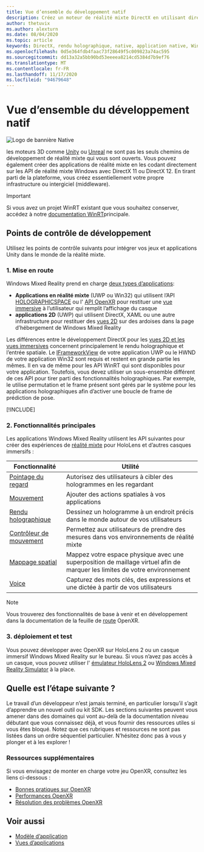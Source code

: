 ```yaml
---
title: Vue d’ensemble du développement natif
description: Créez un moteur de réalité mixte DirectX en utilisant directement les API Windows Mixed Reality.
author: thetuvix
ms.author: alexturn
ms.date: 08/04/2020
ms.topic: article
keywords: DirectX, rendu holographique, native, application native, WinRT, application WinRT, API de plateforme, moteur personnalisé, intergiciel, casque de réalité mixte, casque Windows Mixed realisation, casque de réalité virtuelle
ms.openlocfilehash: 0d5e364fdb4faac73f28649f5c009823a74ac595
ms.sourcegitcommit: dd13a32a5bb90bd53eeeea8214cd5384d7b9ef76
ms.translationtype: MT
ms.contentlocale: fr-FR
ms.lasthandoff: 11/17/2020
ms.locfileid: "94679648"
---
```

# <a name="native-development-overview"></a>Vue d’ensemble du développement natif

![Logo de bannière Native](../images/native_logo_banner.png)

les moteurs 3D comme [Unity](../unity/unity-development-overview.md) ou [Unreal](../unreal/unreal-development-overview.md) ne sont pas les seuls chemins de développement de réalité mixte qui vous sont ouverts. Vous pouvez également créer des applications de réalité mixte en les codant directement sur les API de réalité mixte Windows avec DirectX 11 ou DirectX 12. En tirant parti de la plateforme, vous créez essentiellement votre propre infrastructure ou intergiciel (middleware). 

> [!IMPORTANT]
> Si vous avez un projet WinRT existant que vous souhaitez conserver, accédez à notre [documentation WinRT](creating-a-holographic-directx-project.md)principale. 

## <a name="development-checkpoints"></a>Points de contrôle de développement

Utilisez les points de contrôle suivants pour intégrer vos jeux et applications Unity dans le monde de la réalité mixte.

### <a name="1-getting-started"></a>1. Mise en route

Windows Mixed Reality prend en charge [deux types d’applications](../../design/app-views.md):
* **Applications en réalité mixte** (UWP ou Win32) qui utilisent l’API [HOLOGRAPHICSPACE](getting-a-holographicspace.md) ou l' [API OpenXR](openxr.md) pour restituer une [vue immersive](../../design/app-views.md) à l’utilisateur qui remplit l’affichage du casque
* **applications 2D** (UWP) qui utilisent DirectX, XAML ou une autre infrastructure pour restituer des [vues 2D](../../design/app-views.md#2d-views) sur des ardoises dans la page d’hébergement de Windows Mixed Reality

Les différences entre le développement DirectX pour les [vues 2D et les vues immersives](../../design/app-views.md) concernent principalement le rendu holographique et l’entrée spatiale. Le [IFrameworkView](https://msdn.microsoft.com/library/windows/apps/windows.applicationmodel.core.iframeworkview.aspx) de votre application UWP ou le HWND de votre application Win32 sont requis et restent en grande partie les mêmes. Il en va de même pour les API WinRT qui sont disponibles pour votre application. Toutefois, vous devez utiliser un sous-ensemble différent de ces API pour tirer parti des fonctionnalités holographiques. Par exemple, le utilise permutation et le frame présent sont gérés par le système pour les applications holographiques afin d’activer une boucle de frame de prédiction de pose.

[!INCLUDE[](../includes/native-getting-started.md)]

### <a name="2-core-building-blocks"></a>2. Fonctionnalités principales

Les applications Windows Mixed Reality utilisent les API suivantes pour créer des expériences de [réalité mixte](../../discover/mixed-reality.md) pour HoloLens et d’autres casques immersifs :

|  Fonctionnalité  |  Utilité  |
| --- | --- |
| [Pointage du regard](../../design/gaze-and-commit.md) | Autorisez des utilisateurs à cibler des hologrammes en les regardant |
| [Mouvement](../../design/gaze-and-commit.md#composite-gestures) | Ajouter des actions spatiales à vos applications |
| [Rendu holographique](../platform-capabilities-and-apis/rendering.md) | Dessinez un hologramme à un endroit précis dans le monde autour de vos utilisateurs |
| [Contrôleur de mouvement](../../design/motion-controllers.md) | Permettez aux utilisateurs de prendre des mesures dans vos environnements de réalité mixte |
| [Mappage spatial](../../design/spatial-mapping.md) | Mappez votre espace physique avec une superposition de maillage virtuel afin de marquer les limites de votre environnement |
| [Voice](../../design/voice-input.md) | Capturez des mots clés, des expressions et une dictée à partir de vos utilisateurs |
 
> [!NOTE]
> Vous trouverez des fonctionnalités de base à venir et en développement dans la documentation de la feuille de [route](openxr.md#roadmap) OpenXR.

### <a name="3-deploying-and-testing"></a>3. déploiement et test

Vous pouvez développer avec OpenXR sur HoloLens 2 ou un casque immersif Windows Mixed Reality sur le bureau.  Si vous n’avez pas accès à un casque, vous pouvez utiliser l' [émulateur HoloLens 2](../platform-capabilities-and-apis/using-the-hololens-emulator.md) ou [Windows Mixed Reality Simulator](../platform-capabilities-and-apis/using-the-windows-mixed-reality-simulator.md) à la place.

## <a name="whats-next"></a>Quelle est l’étape suivante ?

Le travail d’un développeur n’est jamais terminé, en particulier lorsqu’il s’agit d’apprendre un nouvel outil ou kit SDK. Les sections suivantes peuvent vous amener dans des domaines qui vont au-delà de la documentation niveau débutant que vous connaissez déjà, et vous fournir des ressources utiles si vous êtes bloqué. Notez que ces rubriques et ressources ne sont pas listées dans un ordre séquentiel particulier. N’hésitez donc pas à vous y plonger et à les explorer !

### <a name="additional-resources"></a>Ressources supplémentaires

Si vous envisagez de monter en charge votre jeu OpenXR, consultez les liens ci-dessous :

* [Bonnes pratiques sur OpenXR](openxr-best-practices.md)
* [Performances OpenXR](openxr-performance.md)
* [Résolution des problèmes OpenXR](openxr-troubleshooting.md)

## <a name="see-also"></a>Voir aussi
* [Modèle d’application](../../design/app-model.md)
* [Vues d’applications](../../design/app-views.md)
